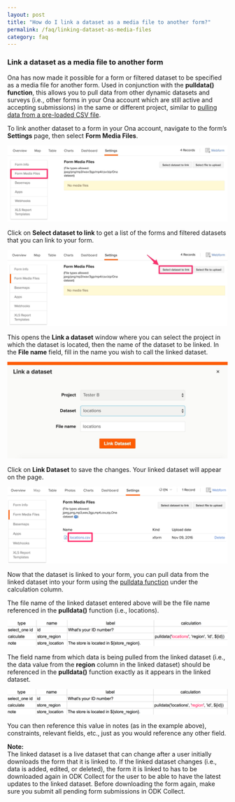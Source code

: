 ```yaml
---
layout: post
title: "How do I link a dataset as a media file to another form?"
permalink: /faq/linking-dataset-as-media-files
category: faq
---
```


### Link a dataset as a media file to another form

Ona has now made it possible for a form or filtered dataset to be specified as a media file for another form. Used in conjunction with the **pulldata() function**, this allows you to pull data from other dynamic datasets and surveys (i.e., other forms in your Ona account which are still active and accepting submissions) in the same or different project, similar to [pulling data from a pre-loaded CSV file](http://xlsform.org/#how-to-pull-data-from-csv).

To link another dataset to a form in your Ona account, navigate to the form’s **Settings** page, then select **Form Media Files**.

![](/content/screenshots/faq/linking-dataset-as-media-files_01.png)

Click on **Select dataset to link** to get a list of the forms and filtered datasets that you can link to your form.

![](/content/screenshots/faq/linking-dataset-as-media-files_02.png)

This opens the **Link a dataset** window where you can select the project in which the dataset is located, then the name of the dataset to be linked. In the **File name** field, fill in the name you wish to call the linked dataset. 


![](/content/screenshots/faq/linking-dataset-as-media-files_03.png)


Click on **Link Dataset** to save the changes. Your linked dataset will appear on the page.


![](/content/screenshots/faq/linking-dataset-as-media-files_04.png)

Now that the dataset is linked to your form, you can pull data from the linked dataset into your form using the [pulldata function](http://xlsform.org/#how-to-pull-data-from-csv) under the calculation column.

The file name of the linked dataset entered above will be the file name referenced in the **pulldata()** function (i.e., locations).

![](/content/screenshots/faq/linking-dataset-as-media-files_05.png)

The field name from which data is being pulled from the linked dataset (i.e., the data value from the **region** column in the linked dataset) should be referenced in the **pulldata()** function exactly as it appears in the linked dataset.

![](/content/screenshots/faq/linking-dataset-as-media-files_06.png)

You can then reference this value in notes (as in the example above), constraints, relevant fields, etc., just as you would reference any other field.

>
**Note:** <br/> The linked dataset is a live dataset that can change after a user initially downloads the form that it is linked to. If the linked dataset changes (i.e., data is added, edited, or deleted), the form it is linked to has to be downloaded again in ODK Collect for the user to be able to have the latest updates to the linked dataset. Before downloading the form again, make sure you submit all pending form submissions in ODK Collect.

